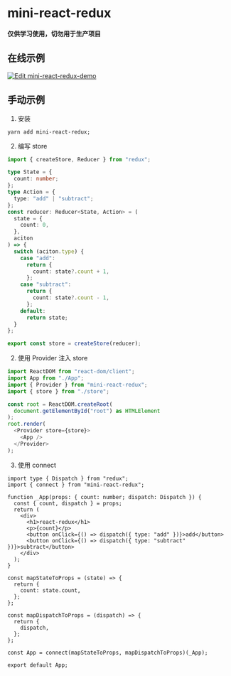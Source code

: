 # mini-react-redux

**仅供学习使用，切勿用于生产项目**

## 在线示例

[![Edit mini-react-redux-demo](https://codesandbox.io/static/img/play-codesandbox.svg)](https://codesandbox.io/p/devbox/mini-react-redux-demo-9m73rw?embed=1&file=%2Fsrc%2Fstore.ts)

## 手动示例

1. 安装

```shell
yarn add mini-react-redux;
```

2. 编写 store

```ts
import { createStore, Reducer } from "redux";

type State = {
  count: number;
};
type Action = {
  type: "add" | "subtract";
};
const reducer: Reducer<State, Action> = (
  state = {
    count: 0,
  },
  aciton
) => {
  switch (aciton.type) {
    case "add":
      return {
        count: state?.count + 1,
      };
    case "subtract":
      return {
        count: state?.count - 1,
      };
    default:
      return state;
  }
};

export const store = createStore(reducer);
```

2. 使用 Provider 注入 store

```ts
import ReactDOM from "react-dom/client";
import App from "./App";
import { Provider } from "mini-react-redux";
import { store } from "./store";

const root = ReactDOM.createRoot(
  document.getElementById("root") as HTMLElement
);
root.render(
  <Provider store={store}>
    <App />
  </Provider>
);
```

3. 使用 connect

```tsx
import type { Dispatch } from "redux";
import { connect } from "mini-react-redux";

function _App(props: { count: number; dispatch: Dispatch }) {
  const { count, dispatch } = props;
  return (
    <div>
      <h1>react-redux</h1>
      <p>{count}</p>
      <button onClick={() => dispatch({ type: "add" })}>add</button>
      <button onClick={() => dispatch({ type: "subtract" })}>subtract</button>
    </div>
  );
}

const mapStateToProps = (state) => {
  return {
    count: state.count,
  };
};

const mapDispatchToProps = (dispatch) => {
  return {
    dispatch,
  };
};

const App = connect(mapStateToProps, mapDispatchToProps)(_App);

export default App;
```
